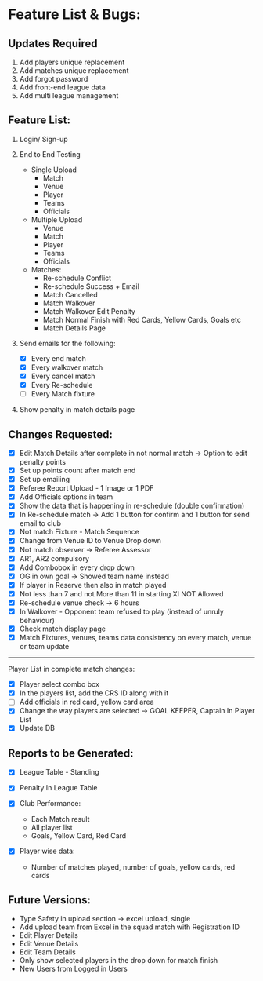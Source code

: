 # Feature List & Bugs:

## Updates Required

1. Add players unique replacement
2. Add matches unique replacement
3. Add forgot password
4. Add front-end league data
5. Add multi league management

## Feature List:

1. Login/ Sign-up
2. End to End Testing

   - Single Upload
     - Match
     - Venue
     - Player
     - Teams
     - Officials
   - Multiple Upload
     - Venue
     - Match
     - Player
     - Teams
     - Officials
   - Matches:
     - Re-schedule Conflict
     - Re-schedule Success + Email
     - Match Cancelled
     - Match Walkover
     - Match Walkover Edit Penalty
     - Match Normal Finish with Red Cards, Yellow Cards, Goals etc
     - Match Details Page

3. Send emails for the following:
   - [x] Every end match
   - [x] Every walkover match
   - [x] Every cancel match
   - [x] Every Re-schedule
   - [ ] Every Match fixture
4. Show penalty in match details page

## Changes Requested:

- [x] Edit Match Details after complete in not normal match -> Option to edit penalty points
- [x] Set up points count after match end
- [x] Set up emailing
- [x] Referee Report Upload - 1 Image or 1 PDF
- [x] Add Officials options in team
- [x] Show the data that is happening in re-schedule (double confirmation)
- [x] In Re-schedule match -> Add 1 button for confirm and 1 button for send email to club
- [x] Not match Fixture - Match Sequence
- [x] Change from Venue ID to Venue Drop down
- [x] Not match observer -> Referee Assessor
- [x] AR1, AR2 compulsory
- [x] Add Combobox in every drop down
- [x] OG in own goal -> Showed team name instead
- [x] If player in Reserve then also in match played
- [x] Not less than 7 and not More than 11 in starting XI NOT Allowed
- [x] Re-schedule venue check -> 6 hours
- [x] In Walkover - Opponent team refused to play (instead of unruly behaviour)
- [x] Check match display page
- [x] Match Fixtures, venues, teams data consistency on every match, venue or team update

---

Player List in complete match changes:

- [x] Player select combo box
- [x] In the players list, add the CRS ID along with it
- [ ] Add officials in red card, yellow card area
- [x] Change the way players are selected -> GOAL KEEPER, Captain In Player List
- [x] Update DB

## Reports to be Generated:

- [x] League Table - Standing
- [x] Penalty In League Table
- [x] Club Performance:

  - Each Match result
  - All player list
  - Goals, Yellow Card, Red Card

- [x] Player wise data:
  - Number of matches played, number of goals, yellow cards, red cards

## Future Versions:

- Type Safety in upload section -> excel upload, single
- Add upload team from Excel in the squad match with Registration ID
- Edit Player Details
- Edit Venue Details
- Edit Team Details
- Only show selected players in the drop down for match finish
- New Users from Logged in Users
